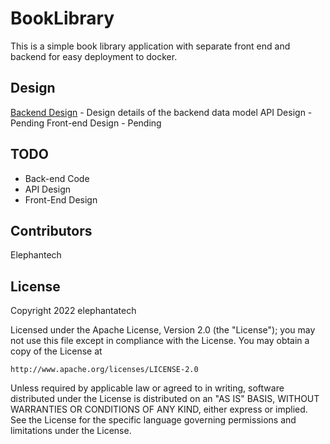 # BookLibrary

This is a simple book library application with separate front end and backend for easy deployment to docker.

## Design

[Backend Design]("./Backend-Design.md") - Design details of the backend data model
API Design - Pending
Front-end Design - Pending

## TODO

- Back-end Code
- API Design
- Front-End Design

## Contributors

Elephantech

## License

Copyright 2022 elephantatech

Licensed under the Apache License, Version 2.0 (the "License");
you may not use this file except in compliance with the License.
You may obtain a copy of the License at

    http://www.apache.org/licenses/LICENSE-2.0

Unless required by applicable law or agreed to in writing, software
distributed under the License is distributed on an "AS IS" BASIS,
WITHOUT WARRANTIES OR CONDITIONS OF ANY KIND, either express or implied.
See the License for the specific language governing permissions and
limitations under the License.